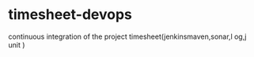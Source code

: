 # timesheet-devops

continuous integration of the project timesheet(jenkinsmaven,sonar,l og,j unit  )
